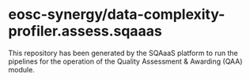 <!--
SPDX-FileCopyrightText: Copyright contributors to the Software Quality Assurance as a Service (SQAaaS) project <sqaaas@ibergrid.eu>

SPDX-License-Identifier: GPL-3.0-only
-->

# eosc-synergy/data-complexity-profiler.assess.sqaaas
This repository has been generated by the SQAaaS platform to run the pipelines
for the operation of the
Quality Assessment & Awarding (QAA)
module.